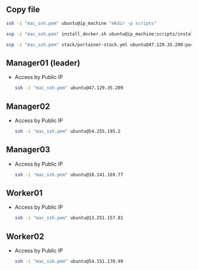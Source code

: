## Copy file

```sh
ssh -i "mac_ssh.pem" ubuntu@ip_machine "mkdir -p scripts"

scp -i "mac_ssh.pem" install_docker.sh ubuntu@ip_machine:scripts/install_docker.sh

scp -i "mac_ssh.pem" stack/portainer-stack.yml ubuntu@47.129.35.209:portainer-stack.yml
```

## Manager01 (leader)

- Access by Public IP

  ```sh
  ssh -i "mac_ssh.pem" ubuntu@47.129.35.209
  ```

## Manager02

- Access by Public IP

  ```sh
  ssh -i "mac_ssh.pem" ubuntu@54.255.195.2
  ```

## Manager03

- Access by Public IP

  ```sh
  ssh -i "mac_ssh.pem" ubuntu@18.141.169.77
  ```

## Worker01

- Access by Public IP

  ```sh
  ssh -i "mac_ssh.pem" ubuntu@13.251.157.81
  ```

## Worker02

- Access by Public IP
  ```sh
  ssh -i "mac_ssh.pem" ubuntu@54.151.170.99
  ```
